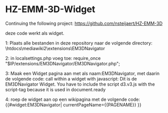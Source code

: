 # HZ-EMM-3D-Widget
Continuing the following project: https://github.com/nsteijaert/HZ-EMM-3D

deze code werkt als widget. 

1: Plaats alle bestanden in deze repository naar de volgende directory:
\htdocs\mediawiki2\extensions\EM3DNavigator

2: in localsettings.php voeg toe: 
require_once "$IP/extensions/EM3DNavigator/EM3DNavigator.php";

3: Maak een Widget pagina aan met als naam:EM3DNavigator, met daarin de volgende code:
call within a widget with javascript:
<noinclude>
Dit is de EM3DNavigator Widget.
You have to include the script d3.v3.js with the script-tag because it is used in document.ready
</noinclude>
<includeonly>
<script src="../extensions/EM3DNavigator/js/d3.v3.js" charset="utf-8"></script>
<script type="text/javascript">
$(document).ready(function() {
mw.loader.using( ['ext.EM3DNavigator']).done( function () {
      var visualisationInstance= new Visualisation();
      visualisationInstance.drawHTMLElements("<!--{$baseDiv|default:'bodyContent'}-->","<!--{$currentPageName|default:'Pagename niet doorgekregen'}-->");
}
);//mw.loader

});//document.ready
</script>
</includeonly>

4: roep de widget aan op een wikipagina met de volgende code:
{{#widget:EM3DNavigator| currentPageName={{PAGENAME}} }}
